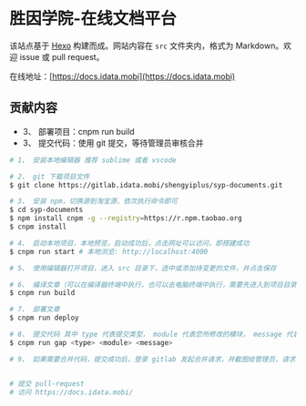 # 胜因学院-在线文档平台

该站点基于 [Hexo](https://hexo.io) 构建而成。网站内容在 `src` 文件夹内，格式为 Markdown。欢迎 issue 或 pull request。

在线地址：[https://docs.idata.mobi](https://docs.idata.mobi)

## 贡献内容

- 3、 部署项目：cnpm run build
- 3、 提交代码：使用 git 提交，等待管理员审核合并

``` bash
# 1、 安装本地编辑器 推荐 sublime 或者 vscode

# 2、 git 下载项目文件
$ git clone https://gitlab.idata.mobi/shengyiplus/syp-documents.git

# 3、 安装 npm，切换源到淘宝源，依次执行命令即可
$ cd syp-documents
$ npm install cnpm -g --registry=https://r.npm.taobao.org
$ cnpm install

# 4、 启动本地项目，本地预览，启动成功后，点击网址可以访问，即搭建成功
$ cnpm run start # 本地浏览: http://localhost:4000

# 5、 使用编辑器打开项目，进入 src 目录下，选中或添加待变更的文件，并点击保存

# 6、 编译文章（可以在编译器终端中执行，也可以去电脑终端中执行，需要先进入到项目目录下）
$ cnpm run build

# 7、 部署文章
$ cnpm run deploy

# 8、 提交代码 其中 type 代表提交类型， module 代表您所修改的模块， message 代表您所调整的内容描述
$ cnpm run gap <type> <module> <message>

# 9、 如果需要合并代码，提交成功后，登录 gitlab 发起合并请求，并截图给管理员，请求管理员合并


# 提交 pull-request
# 访问 https://docs.idata.mobi/
```
